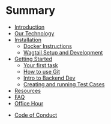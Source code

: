 # Summary

* [Introduction](README.md)
* [Our Technology](technology.md)
* [Installation](installation/README.md)
  * [Docker Instructions](installation/docker.md)
  * [Wagtail Setup and Development](installation/wagtail-setup.md)
  <!-- * [Running the server](installation/running-the-server.md) -->
* [Getting Started](getting-started/README.md)
  * [Your first task](getting-started/your-first-task.md)
  * [How to use Git](getting-started/how-to-use-git.md)
  * [Intro to Backend Dev](getting-started/backend.md)
  * [Creating and running Test Cases](/getting-started/testing.md)
* [Resources](resources.md)
* [FAQ](faq/README.md)
* [Office Hour](office-hour.md)
<!-- * [Compensation](compensation.md) -->
* [Code of Conduct](code-of-conduct.md)

